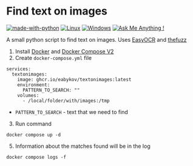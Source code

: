 # Find text on images

[![made-with-python](https://img.shields.io/badge/Made%20with-Python-1f425f.svg)](https://www.python.org/)
[![Linux](https://svgshare.com/i/Zhy.svg)](https://svgshare.com/i/Zhy.svg)
[![Windows](https://svgshare.com/i/ZhY.svg)](https://svgshare.com/i/ZhY.svg)
[![Ask Me Anything !](https://img.shields.io/badge/Ask%20me-anything-1abc9c.svg)](https://github.com/eabykov)

A small python script to find text on images. Uses [EasyOCR](https://github.com/JaidedAI/EasyOCR) and [thefuzz](https://github.com/seatgeek/thefuzz)

1. Install [Docker](https://docs.docker.com/engine/install/) and [Docker Compose V2](https://docs.docker.com/compose/cli-command/#installing-compose-v2)
2. Create `docker-compose.yml` file

```
services:
  textonimages:
    image: ghcr.io/eabykov/textonimages:latest
    environment:
      PATTERN_TO_SEARCH: ""
    volumes:
      - /local/folder/with/images:/tmp
```

- `PATTERN_TO_SEARCH` - text that we need to find

3. Run command

```
docker compose up -d
```

5. Information about the matches found will be in the log

```
docker compose logs -f
```
